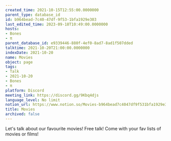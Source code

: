 ```yaml
---
created_time: 2021-10-15T12:55:00.0000000
parent_type: database_id
id: b964bead-7c40-47df-9f53-1bfa1929e303
last_edited_time: 2023-09-18T10:49:00.0000000
hosts:
- Bones
- π
parent_database_id: e9339446-880f-4ef0-8ad7-8ad1f507dded
talktime: 2021-10-20T21:00:00.0000000
indexDate: 2021-10-20
name: Movies
object: page
tags:
- Talk
- 2021-10-20
- Bones
- π
platform: Discord
meeting_link: https://discord.gg/9Kbq4djs
language_level: No limit
notion_url: https://www.notion.so/Movies-b964bead7c4047df9f531bfa1929e303
title: Movies
archived: false
---
```


Let's talk about our favourite movies!
Free talk! Come with your fav lists of movies or films!


